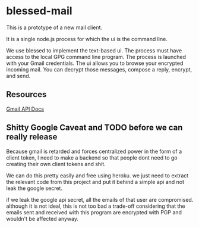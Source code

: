 # blessed-mail

This is a prototype of a new mail client.

It is a single node.js process for which the ui is the command line.

We use blessed to implement the text-based ui.
The process must have access to the local GPG command line program.
The process is launched with your Gmail credentials.
The ui allows you to browse your encrypted incoming mail.
You can decrypt those messages, compose a reply, encrypt, and send.

## Resources

[Gmail API Docs](https://developers.google.com/gmail/api/)

## Shitty Google Caveat and TODO before we can really release

Because gmail is retarded and forces centralized power in the form of a client token, I need to make a backend so that people dont need to go creating their own client tokens and shit.

We can do this pretty easily and free using heroku. we just need to extract the relevant code from this project and put it behind a simple api and not leak the google secret.

if we leak the google api secret, all the emails of that user are compromised. although it is not ideal, this is not too bad a trade-off considering that the emails sent and received with this program are encrypted with PGP and wouldn't be affected anyway.
